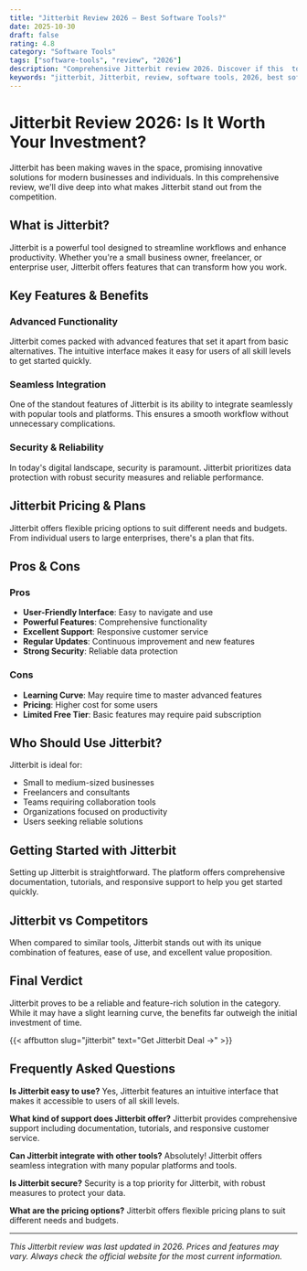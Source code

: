 ```yaml
---
title: "Jitterbit Review 2026 – Best Software Tools?"
date: 2025-10-30
draft: false
rating: 4.8
category: "Software Tools"
tags: ["software-tools", "review", "2026"]
description: "Comprehensive Jitterbit review 2026. Discover if this  tool is the best choice for your needs."
keywords: "jitterbit, Jitterbit, review, software tools, 2026, best software tools"
---
```


# Jitterbit Review 2026: Is It Worth Your Investment?

Jitterbit has been making waves in the  space, promising innovative solutions for modern businesses and individuals. In this comprehensive review, we'll dive deep into what makes Jitterbit stand out from the competition.

## What is Jitterbit?

Jitterbit is a powerful  tool designed to streamline workflows and enhance productivity. Whether you're a small business owner, freelancer, or enterprise user, Jitterbit offers features that can transform how you work.

## Key Features & Benefits

### Advanced Functionality
Jitterbit comes packed with advanced features that set it apart from basic alternatives. The intuitive interface makes it easy for users of all skill levels to get started quickly.

### Seamless Integration
One of the standout features of Jitterbit is its ability to integrate seamlessly with popular tools and platforms. This ensures a smooth workflow without unnecessary complications.

### Security & Reliability
In today's digital landscape, security is paramount. Jitterbit prioritizes data protection with robust security measures and reliable performance.

## Jitterbit Pricing & Plans

Jitterbit offers flexible pricing options to suit different needs and budgets. From individual users to large enterprises, there's a plan that fits.

## Pros & Cons

### Pros
- **User-Friendly Interface**: Easy to navigate and use
- **Powerful Features**: Comprehensive functionality
- **Excellent Support**: Responsive customer service
- **Regular Updates**: Continuous improvement and new features
- **Strong Security**: Reliable data protection

### Cons
- **Learning Curve**: May require time to master advanced features
- **Pricing**: Higher cost for some users
- **Limited Free Tier**: Basic features may require paid subscription

## Who Should Use Jitterbit?

Jitterbit is ideal for:
- Small to medium-sized businesses
- Freelancers and consultants
- Teams requiring collaboration tools
- Organizations focused on productivity
- Users seeking reliable  solutions

## Getting Started with Jitterbit

Setting up Jitterbit is straightforward. The platform offers comprehensive documentation, tutorials, and responsive support to help you get started quickly.

## Jitterbit vs Competitors

When compared to similar tools, Jitterbit stands out with its unique combination of features, ease of use, and excellent value proposition.

## Final Verdict

Jitterbit proves to be a reliable and feature-rich solution in the  category. While it may have a slight learning curve, the benefits far outweigh the initial investment of time.

{{< affbutton slug="jitterbit" text="Get Jitterbit Deal →" >}}

## Frequently Asked Questions

**Is Jitterbit easy to use?**
Yes, Jitterbit features an intuitive interface that makes it accessible to users of all skill levels.

**What kind of support does Jitterbit offer?**
Jitterbit provides comprehensive support including documentation, tutorials, and responsive customer service.

**Can Jitterbit integrate with other tools?**
Absolutely! Jitterbit offers seamless integration with many popular platforms and tools.

**Is Jitterbit secure?**
Security is a top priority for Jitterbit, with robust measures to protect your data.

**What are the pricing options?**
Jitterbit offers flexible pricing plans to suit different needs and budgets.

---

*This Jitterbit review was last updated in 2026. Prices and features may vary. Always check the official website for the most current information.*
